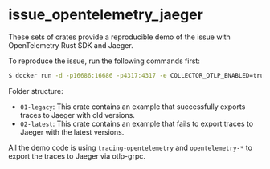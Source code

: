 # issue_opentelemetry_jaeger

These sets of crates provide a reproducible demo of the issue with OpenTelemetry Rust SDK and Jaeger.

To reproduce the issue, run the following commands first:

```bash
$ docker run -d -p16686:16686 -p4317:4317 -e COLLECTOR_OTLP_ENABLED=true jaegertracing/all-in-one:latest
```

Folder structure:

- `01-legacy`: This crate contains an example that successfully exports traces to Jaeger with old versions.
- `02-latest`: This crate contains an example that fails to export traces to Jaeger with the latest versions.

All the demo code is using `tracing-opentelemetry` and `opentelemetry-*` to export the traces to Jaeger via otlp-grpc.
